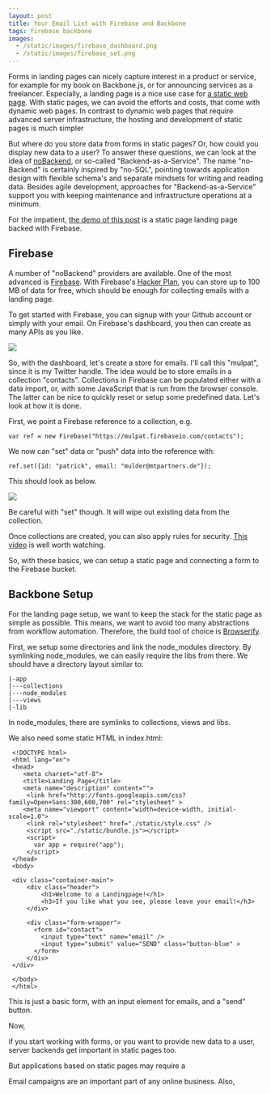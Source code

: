 ```yaml
---
layout: post
title: Your Email List with Firebase and Backbone
tags: firebase backbone
images:
  - /static/images/firebase_dashboard.png
  - /static/images/firebase_set.png
---
```


Forms in landing pages can nicely capture interest in a product or service, for example for my book on Backbone.js, or for announcing services as a freelancer. Especially, a landing page is a nice use case for [a static web page](http://en.wikipedia.org/wiki/Static_web_page). With static pages, we can avoid the efforts and costs, that come with dynamic web pages. In contrast to dynamic web pages that require advanced server infrastructure, the hosting and development of static pages is much simpler 

But where do you store data from forms in static pages? Or, how could you display new data to a user? To answer these questions, we can look at the idea of [noBackend](http://nobackend.org/), or so-called "Backend-as-a-Service". The name "no-Backend" is certainly inspired by "no-SQL", pointing towards application design with flexible schema's and separate mindsets for writing and reading data. Besides agile development, approaches for "Backend-as-a-Service" support you with keeping maintenance and infrastructure operations at a minimum.

For the impatient, [the demo of this post](http://thinkingonthinking.com/landingpage) is a static page landing page backed with Firebase.

## Firebase

A number of "noBackend" providers are available. One of the most advanced is [Firebase](https://www.firebase.com/). With Firebase's [Hacker Plan](https://www.firebase.com/pricing.html), you can store up to 100 MB of data for free, which should be enough for collecting emails with a landing page.

To get started with Firebase, you can signup with your Github account or simply with your email. On Firebase's dashboard, you then can create as many APIs as you like.

<img src="{{page.images[0]}}">

So, with the dashboard, let's create a store for emails. I'll call this "mulpat", since it is my Twitter handle. The idea would be to store emails in a collection "contacts". Collections in Firebase can be populated either with a data import, or, with some JavaScript that is run from the browser console. The latter can be nice to quickly reset or setup some predefined data. Let's look at how it is done.

First, we point a Firebase reference to a collection, e.g.

    var ref = new Firebase("https://mulpat.firebaseio.com/contacts");

We now can "set" data or "push" data into the reference with:

    ref.set({id: "patrick", email: "mulder@mtpartners.de"});

This should look as below.

<img src="{{page.images[1]}}">

Be careful with "set" though. It will wipe out existing data from the collection.

Once collections are created, you can also apply rules for security. [This video](https://www.youtube.com/watch?v=IGlzbmnAlRQ) is well worth watching.

So, with these basics, we can setup a static page and connecting a form to the Firebase bucket.

## Backbone Setup

For the landing page setup, we want to keep the stack for the static page as simple as possible. This means, we want to avoid too many abstractions from workflow automation. Therefore, the build tool of choice is [Browserify](http://thinkingonthinking.com/unix-in-the-browser/).

First, we setup some directories and link the node_modules directory. By symlinking node_modules, we can easily require the libs from there. We should have a directory layout similar to:

    |-app
    |---collections
    |---node_modules
    |---views
    |-lib

In node_modules, there are symlinks to collections, views and libs.

We also need some static HTML in index.html:

     <!DOCTYPE html>
     <html lang="en">
     <head>
     	<meta charset="utf-8">
     	<title>Landing Page</title>
     	<meta name="description" content="">
         <link href="http://fonts.googleapis.com/css?family=Open+Sans:300,600,700" rel="stylesheet" >
     	<meta name="viewport" content="width=device-width, initial-scale=1.0">
         <link rel="stylesheet" href="./static/style.css" />
         <script src="./static/bundle.js"></script>
         <script>
           var app = require("app");
         </script>
     </head>
     <body>
     
     <div class="container-main">
         <div class="header">
             <h1>Welcome to a Landingpage!</h1>
             <h3>If you like what you see, please leave your email!</h3>
         </div>
     
         <div class="form-wrapper">
           <form id="contact">
             <input type="text" name="email" />
             <input type="submit" value="SEND" class="button-blue" >
           </form>
         </div>
     </div>
     
     </body>
     </html>

This is just a basic form, with an input element for emails, and a "send" button.

Now, 




















if you start working with forms, or you want to provide new data to a user, server backends get important in static pages too.  

But applications based on static pages may require a 





Email campaigns are an important part of any online business. Also, 
